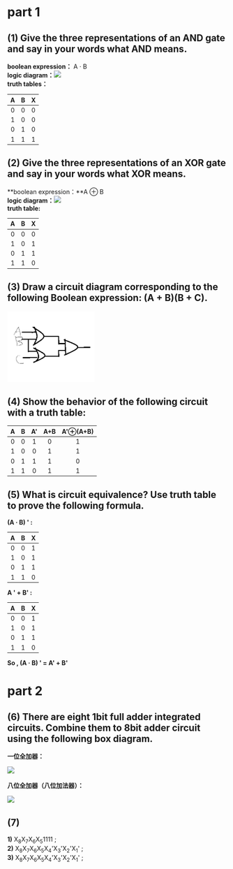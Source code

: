 # part 1  
## (1) Give the three representations of an AND gate and say in your words what AND means.  
**boolean expression：** A · B  
**logic diagram：**<img src="https://gss0.baidu.com/-fo3dSag_xI4khGko9WTAnF6hhy/zhidao/wh%3D600%2C800/sign=f1946053114c510fae91ea1c50690915/b21bb051f819861840aa511f41ed2e738ad4e6b8.jpg" width="60" length="60" />  
**truth tables：**  

|A|B|X|
|:-:|:-:|:-:|
|0|0|0|
|1|0|0|
|0|1|0|
|1|1|1|

## (2) Give the three representations of an XOR gate and say in your words what XOR means.   
**boolean expression：**A ⊕ B  
**logic diagram：**<img src="https://timgsa.baidu.com/timg?image&quality=80&size=b9999_10000&sec=1539916609395&di=0c925e951efb23fec4de645f9e12ac8b&imgtype=0&src=http%3A%2F%2Fpic002.cnblogs.com%2Fimages%2F2012%2F27325%2F2012112714321739.png" width="60" length="60" />  
**truth table:**

|A|B|X|
|:-:|:-:|:-:|
|0|0|0|
|1|0|1|
|0|1|1|
|1|1|0|

## (3) Draw a circuit diagram corresponding to the following Boolean expression: (A + B)(B + C).  
<img src="images\e1.png" width="200" length="200" />  

## (4) Show the behavior of the following circuit with a truth table:

|A|B|A'|A+B|A'⊕(A+B)|
|:-:|:-:|:-:|:-:|:-:|
|0|0|1|0|1|
|1|0|0|1|1|
|0|1|1|1|0|
|1|1|0|1|1|

## (5) What is circuit equivalence? Use truth table to prove the following formula.   
**(A · B) ' :**

|A|B|X|
|:-:|:-:|:-:|
|0|0|1|
|1|0|1|
|0|1|1|
|1|1|0|

**A ' + B' :**

|A|B|X|
|:-:|:-:|:-:|
|0|0|1|
|1|0|1|
|0|1|1|
|1|1|0|

**So , (A · B) ' = A' + B'**

# part 2  
## (6) There are eight 1bit full adder integrated circuits. Combine them to 8bit adder circuit using the following box diagram.  
**一位全加器：**  

<img src="https://timgsa.baidu.com/timg?image&quality=80&size=b9999_10000&sec=1539918788794&di=0111cb7fb72415faaf18a02ed6df39f1&imgtype=0&src=http%3A%2F%2Ff.hiphotos.baidu.com%2Fzhidao%2Fwh%253D450%252C600%2Fsign%3D11eb6f5b8eb1cb133e3c3417e8647a78%2F5ab5c9ea15ce36d3f07a878439f33a87e950b103.jpg" width="200" length="200" />    

**八位全加器（八位加法器）：**   

<img src="https://wkbjbos.bdimg.com/v1/docconvert6208//wk/881699add03a0173634897bf764cdfb1/0.png?responseCacheControl=max-age%3D3888000&responseExpires=Mon%2C%2003%20Dec%202018%2008%3A23%3A01%20%2B0800&authorization=bce-auth-v1%2Ffa1126e91489401fa7cc85045ce7179e%2F2018-10-19T00%3A23%3A01Z%2F3600%2Fhost%2Fb62d445d01c8b7d6d8411c54ff678864dfcf21109ef3311a76062ee0d2012c52&x-bce-range=44422-&token=ad47cc0a6cba08fbadf87c7be57041956323f630e436be3c8ca12c5c559bd3b7&expire=2018-10-19T01:23:01Z" width="300" length="200" />   

## (7)  
**1)** X<sub>8</sub>X<sub>7</sub>X<sub>6</sub>X<sub>5</sub>1111 ;  
**2)** X<sub>8</sub>X<sub>7</sub>X<sub>6</sub>X<sub>5</sub>X<sub>4</sub>'X<sub>3</sub>'X<sub>2</sub>'X<sub>1</sub>' ;  
**3)** X<sub>8</sub>X<sub>7</sub>X<sub>6</sub>X<sub>5</sub>X<sub>4</sub>'X<sub>3</sub>'X<sub>2</sub>'X<sub>1</sub>' ; 


